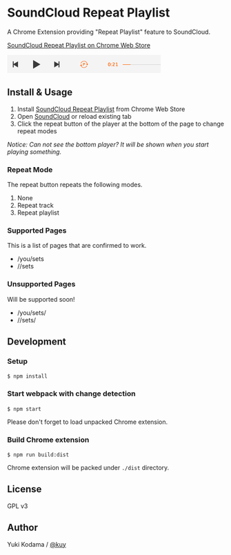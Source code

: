 # SoundCloud Repeat Playlist

A Chrome Extension providing "Repeat Playlist" feature to SoundCloud.

[SoundCloud Repeat Playlist on Chrome Web Store](https://chrome.google.com/webstore/detail/soundcloud-repeat-playlis/fammfbeojlkefamjiabfmhickdjiehgc)

![SoundCloud Repeat Playlist](https://raw.githubusercontent.com/kuy/sc-repeat-playlist/master/docs/sc-repeat-playlist.png)


## Install & Usage

1. Install [SoundCloud Repeat Playlist](https://chrome.google.com/webstore/detail/soundcloud-repeat-playlis/fammfbeojlkefamjiabfmhickdjiehgc) from Chrome Web Store
2. Open [SoundCloud](https://soundcloud.com) or reload existing tab
3. Click the repeat button of the player at the bottom of the page to change repeat modes

*Notice: Can not see the bottom player? It will be shown when you start playing something.*

### Repeat Mode

The repeat button repeats the following modes.

1. None
2. Repeat track
3. Repeat playlist

### Supported Pages

This is a list of pages that are confirmed to work.

+ /you/sets
+ /<username>/sets

### Unsupported Pages

Will be supported soon!

+ /you/sets/<name>
+ /<username>/sets/<name>


## Development

### Setup

```
$ npm install
```

### Start webpack with change detection

```
$ npm start
```

Please don't forget to load unpacked Chrome extension.

### Build Chrome extension

```
$ npm run build:dist
```

Chrome extension will be packed under `./dist` directory.


## License

GPL v3


## Author

Yuki Kodama / [@kuy](https://twitter.com/kuy)
